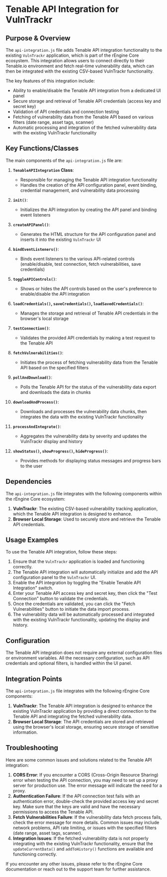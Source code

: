 # Tenable API Integration for VulnTrackr

## Purpose & Overview

The `api-integration.js` file adds Tenable API integration functionality to the existing `VulnTrackr` application, which is part of the rEngine Core ecosystem. This integration allows users to connect directly to their Tenable.io environment and fetch real-time vulnerability data, which can then be integrated with the existing CSV-based VulnTrackr functionality.

The key features of this integration include:

- Ability to enable/disable the Tenable API integration from a dedicated UI panel
- Secure storage and retrieval of Tenable API credentials (access key and secret key)
- Validation of API credentials and connection testing
- Fetching of vulnerability data from the Tenable API based on various filters (date range, asset tags, scanner)
- Automatic processing and integration of the fetched vulnerability data with the existing VulnTrackr functionality

## Key Functions/Classes

The main components of the `api-integration.js` file are:

1. **`TenableAPIIntegration` Class**:
   - Responsible for managing the Tenable API integration functionality
   - Handles the creation of the API configuration panel, event binding, credential management, and vulnerability data processing

1. **`init()`**:
   - Initializes the API integration by creating the API panel and binding event listeners

1. **`createAPIPanel()`**:
   - Generates the HTML structure for the API configuration panel and inserts it into the existing `VulnTrackr` UI

1. **`bindEventListeners()`**:
   - Binds event listeners to the various API-related controls (enable/disable, test connection, fetch vulnerabilities, save credentials)

1. **`toggleAPIControls()`**:
   - Shows or hides the API controls based on the user's preference to enable/disable the API integration

1. **`loadCredentials()`, `saveCredentials()`, `loadSavedCredentials()`**:
   - Manages the storage and retrieval of Tenable API credentials in the browser's local storage

1. **`testConnection()`**:
   - Validates the provided API credentials by making a test request to the Tenable API

1. **`fetchVulnerabilities()`**:
   - Initiates the process of fetching vulnerability data from the Tenable API based on the specified filters

1. **`pollAndDownload()`**:
   - Polls the Tenable API for the status of the vulnerability data export and downloads the data in chunks

1. **`downloadAndProcess()`**:
    - Downloads and processes the vulnerability data chunks, then integrates the data with the existing VulnTrackr functionality

1. **`processAndIntegrate()`**:
    - Aggregates the vulnerability data by severity and updates the VulnTrackr display and history

1. **`showStatus()`, `showProgress()`, `hideProgress()`**:
    - Provides methods for displaying status messages and progress bars to the user

## Dependencies

The `api-integration.js` file integrates with the following components within the rEngine Core ecosystem:

1. **VulnTrackr**: The existing CSV-based vulnerability tracking application, which the Tenable API integration is designed to enhance.
2. **Browser Local Storage**: Used to securely store and retrieve the Tenable API credentials.

## Usage Examples

To use the Tenable API integration, follow these steps:

1. Ensure that the `VulnTrackr` application is loaded and functioning correctly.
2. The Tenable API integration will automatically initialize and add the API configuration panel to the `VulnTrackr` UI.
3. Enable the API integration by toggling the "Enable Tenable API Integration" switch.
4. Enter your Tenable API access key and secret key, then click the "Test Connection" button to validate the credentials.
5. Once the credentials are validated, you can click the "Fetch Vulnerabilities" button to initiate the data import process.
6. The vulnerability data will be automatically processed and integrated with the existing VulnTrackr functionality, updating the display and history.

## Configuration

The Tenable API integration does not require any external configuration files or environment variables. All the necessary configuration, such as API credentials and optional filters, is handled within the UI panel.

## Integration Points

The `api-integration.js` file integrates with the following rEngine Core components:

1. **VulnTrackr**: The Tenable API integration is designed to enhance the existing VulnTrackr application by providing a direct connection to the Tenable API and integrating the fetched vulnerability data.
2. **Browser Local Storage**: The API credentials are stored and retrieved using the browser's local storage, ensuring secure storage of sensitive information.

## Troubleshooting

Here are some common issues and solutions related to the Tenable API integration:

1. **CORS Error**: If you encounter a CORS (Cross-Origin Resource Sharing) error when testing the API connection, you may need to set up a proxy server for production use. The error message will indicate the need for a proxy.
2. **Authentication Failure**: If the API connection test fails with an authentication error, double-check the provided access key and secret key. Make sure that the keys are valid and have the necessary permissions to access the Tenable API.
3. **Fetch Vulnerabilities Failure**: If the vulnerability data fetch process fails, check the error message for more details. Common issues may include network problems, API rate limiting, or issues with the specified filters (date range, asset tags, scanner).
4. **Integration Issues**: If the fetched vulnerability data is not properly integrating with the existing VulnTrackr functionality, ensure that the `updateCurrentData()` and `addToHistory()` functions are available and functioning correctly.

If you encounter any other issues, please refer to the rEngine Core documentation or reach out to the support team for further assistance.
